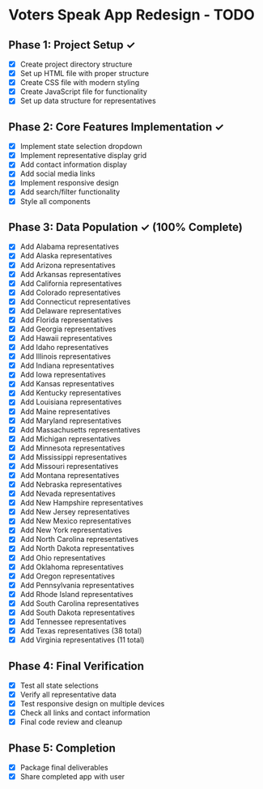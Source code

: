 # Voters Speak App Redesign - TODO

## Phase 1: Project Setup ✓
- [x] Create project directory structure
- [x] Set up HTML file with proper structure
- [x] Create CSS file with modern styling
- [x] Create JavaScript file for functionality
- [x] Set up data structure for representatives

## Phase 2: Core Features Implementation ✓
- [x] Implement state selection dropdown
- [x] Implement representative display grid
- [x] Add contact information display
- [x] Add social media links
- [x] Implement responsive design
- [x] Add search/filter functionality
- [x] Style all components

## Phase 3: Data Population ✓ (100% Complete)
- [x] Add Alabama representatives
- [x] Add Alaska representatives
- [x] Add Arizona representatives
- [x] Add Arkansas representatives
- [x] Add California representatives
- [x] Add Colorado representatives
- [x] Add Connecticut representatives
- [x] Add Delaware representatives
- [x] Add Florida representatives
- [x] Add Georgia representatives
- [x] Add Hawaii representatives
- [x] Add Idaho representatives
- [x] Add Illinois representatives
- [x] Add Indiana representatives
- [x] Add Iowa representatives
- [x] Add Kansas representatives
- [x] Add Kentucky representatives
- [x] Add Louisiana representatives
- [x] Add Maine representatives
- [x] Add Maryland representatives
- [x] Add Massachusetts representatives
- [x] Add Michigan representatives
- [x] Add Minnesota representatives
- [x] Add Mississippi representatives
- [x] Add Missouri representatives
- [x] Add Montana representatives
- [x] Add Nebraska representatives
- [x] Add Nevada representatives
- [x] Add New Hampshire representatives
- [x] Add New Jersey representatives
- [x] Add New Mexico representatives
- [x] Add New York representatives
- [x] Add North Carolina representatives
- [x] Add North Dakota representatives
- [x] Add Ohio representatives
- [x] Add Oklahoma representatives
- [x] Add Oregon representatives
- [x] Add Pennsylvania representatives
- [x] Add Rhode Island representatives
- [x] Add South Carolina representatives
- [x] Add South Dakota representatives
- [x] Add Tennessee representatives
- [x] Add Texas representatives (38 total)
- [x] Add Virginia representatives (11 total)

## Phase 4: Final Verification
- [x] Test all state selections
- [x] Verify all representative data
- [x] Test responsive design on multiple devices
- [x] Check all links and contact information
- [x] Final code review and cleanup

## Phase 5: Completion
- [x] Package final deliverables
- [x] Share completed app with user
